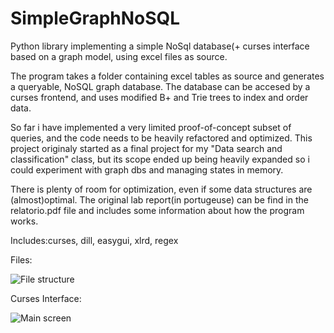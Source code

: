 # SimpleGraphNoSQL
Python library implementing a simple NoSql database(+ curses interface based on a graph model, using excel files as source. 

The program takes a folder containing excel tables as source and generates a queryable, NoSQL graph database. The database
can be accesed by a curses frontend, and uses modified B+ and Trie trees to index and order data. 

So far i have implemented a very limited proof-of-concept subset of queries, and the code needs 
to be heavily refactored and optimized. This project originaly started as a final project for my "Data search and classification" 
class, but its scope ended up being heavily expanded so i could experiment with graph dbs and managing states in memory.

There is plenty of room for optimization, even if some data structures are (almost)optimal. The original lab report(in portugeuse) can be find in the relatorio.pdf file and includes some information about how the program works.


Includes:curses, dill, easygui, xlrd, regex

Files:



![File structure](https://raw.githubusercontent.com/mlcruz/SimpleGraphNoSQL/master/folders.png)

Curses Interface:

![Main screen](https://raw.githubusercontent.com/mlcruz/SimpleGraphNoSQL/master/prog.png)

